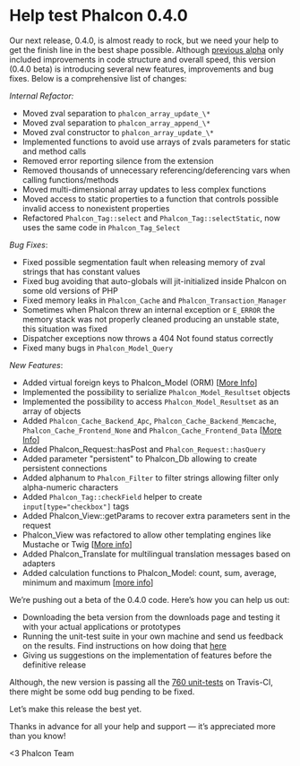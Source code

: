 Help test Phalcon 0.4.0
=======================

Our next release, 0.4.0, is almost ready to rock, but we need your help to get 
the finish line in the best shape possible. Although 
[previous alpha](https://blog.phalconphp.com/post/introducing-phalcon-0-4-0-alpha) 
only included improvements in code structure and overall speed, this version 
(0.4.0 beta) is introducing several new features, improvements and bug fixes. 
Below is a comprehensive list of changes:

*Internal Refactor:*

- Moved zval separation to `phalcon_array_update_\*`
- Moved zval separation to `phalcon_array_append_\*`
- Moved zval constructor to `phalcon_array_update_\*`
- Implemented functions to avoid use arrays of zvals parameters for static and 
  method calls
- Removed error reporting silence from the extension
- Removed thousands of unnecessary referencing/deferencing vars when calling 
  functions/methods
- Moved multi-dimensional array updates to less complex functions
- Moved access to static properties to a function that controls possible 
  invalid access to nonexistent properties
- Refactored `Phalcon_Tag::select` and `Phalcon_Tag::selectStatic`, now uses 
  the same code in `Phalcon_Tag_Select`

*Bug Fixes*:

- Fixed possible segmentation fault when releasing memory of zval strings that 
  has constant values
- Fixed bug avoiding that auto-globals will jit-initialized inside Phalcon on 
  some old versions of PHP
- Fixed memory leaks in `Phalcon_Cache` and `Phalcon_Transaction_Manager`
- Sometimes when Phalcon threw an internal exception or `E_ERROR` the memory 
  stack was not properly cleaned producing an unstable state, this situation 
  was fixed
- Dispatcher exceptions now throws a 404 Not found status correctly
- Fixed many bugs in `Phalcon_Model_Query`

*New Features*:

- Added virtual foreign keys to Phalcon_Model (ORM) 
  [[More Info](https://docs.phalconphp.com/en/latest/reference/models.html#virtual-foreign-keys)]
- Implemented the possibility to serialize `Phalcon_Model_Resultset`
  objects
- Implemented the possibility to access `Phalcon_Model_Resultset` as an array 
  of objects
- Added `Phalcon_Cache_Backend_Apc`, `Phalcon_Cache_Backend_Memcache`, 
  `Phalcon_Cache_Frontend_None` and `Phalcon_Cache_Frontend_Data` 
  [[More Info](https://docs.phalconphp.com/en/latest/reference/cache.html)]
- Added Phalcon_Request::hasPost and `Phalcon_Request::hasQuery`
- Added parameter "persistent" to Phalcon_Db allowing to create persistent 
  connections
- Added alphanum to `Phalcon_Filter` to filter strings allowing filter only 
  alpha-numeric characters
- Added `Phalcon_Tag::checkField` helper to create `input[type="checkbox"]` tags
- Added Phalcon_View::getParams to recover extra parameters sent in the request
- Phalcon_View was refactored to allow other templating engines like Mustache 
  or Twig [[More info](https://docs.phalconphp.com/en/latest/reference/views.html#template-engines)]
- Added Phalcon_Translate for multilingual translation messages based on 
  adapters
- Added calculation functions to Phalcon_Model: count, sum, average, minimum 
  and maximum [[more info](https://docs.phalconphp.com/en/latest/reference/models.html#generating-calculations)]

We’re pushing out a beta of the 0.4.0 code. Here’s how you can help us
out:

- Downloading the beta version from the downloads page and testing it with 
  your actual applications or prototypes
- Running the unit-test suite in your own machine and send us feedback on the 
  results. Find instructions on how doing that
  [here](https://github.com/phalcon/cphalcon/tree/master/unit-tests)
- Giving us suggestions on the implementation of features before the definitive 
  release

Although, the new version is passing all the [760 unit-tests](http://travis-ci.org/#!/phalcon/cphalcon/builds/1445961) 
on Travis-CI, there might be some odd bug pending to be fixed.

Let’s make this release the best yet. 

Thanks in advance for all your help and support — it’s appreciated more than 
you know!

<3 Phalcon Team